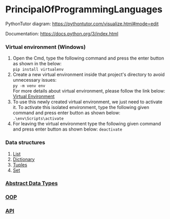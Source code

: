 # PrincipalOfProgrammingLanguages
PythonTutor diagram: https://pythontutor.com/visualize.html#mode=edit

Documentation: https://docs.python.org/3/index.html


### Virtual environment (Windows)
1. Open the Cmd, type the following command and press the enter button as shown in the below:<br />
```pip install virtualenv```<br />
2. Create a new virtual environment inside that project's directory to avoid unnecessary issues:<br />
```py -m venv env```<br />
  For more details about virtual environment, please follow the link below:<br />
  <a href="https://packaging.python.org/en/latest/guides/installing-using-pip-and-virtual-environments/" target="_blank">Virtual Environment</a><br />
3. To use this newly created virtual environment, we just need to activate it. To activate this isolated environment, type the following given command and press enter button as shown below:<br />
```.\env\Scripts\activate```<br />
4. For leaving the virtual environment type the following given command and press enter button as shown below:
  ```deactivate```
### Data structures
1. <a href="https://www.geeksforgeeks.org/list-methods-python/" target="_blank">List</a><br />
2. <a href="https://www.geeksforgeeks.org/python-dictionary-methods/?ref=lbp" target="_blank">Dictionary</a><br />
3. <a href="https://www.geeksforgeeks.org/python-tuples/" target="_blank">Tuples</a><br />
4. <a href="https://www.geeksforgeeks.org/python-set-methods/">Set</a><br />



###  <a href="https://www.geeksforgeeks.org/abstract-data-types/" target="_blank">Abstract Data Types</a><br />



###  <a href="https://realpython.com/python3-object-oriented-programming/">OOP</a><br />

###  <a href="https://www.geeksforgeeks.org/introduction-to-apis/#:~:text=API%20is%20an%20abbreviation%20for,its%20program%20easier%20and%20simpler.">API</a><br />
